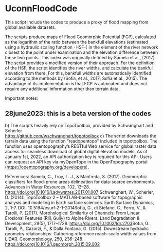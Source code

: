 # UconnFloodCode
This script include the codes to produce a proxy of flood mapping from global available datasets. 

The scripts produce maps of Flood Geomorphic Potential (FGP), calculated as the logarithm of the ratio between the bankfull elevations (estimated using a hydraulic scaling function -HSF-) in the element of the river network closest to the point under examination and the elevation difference between these two points. 
This index was originally defined by ​Samela et al., (2017)​. The script provides a modified version of their approach.
For the definition of the HSF, the script identifies the river widths, and calculate the bankful elevation from there. For this, bankfull widths are automatically identified according to the methods by ​(Sofia, et al., 2017; Sofia et al., 2015)​. The advantage of its implementation is that FGP is automated and does not require any additional information other than terrain data.  

Important notes:
## 28june2023: this is a beta version of the codes ##
b) The scripts heavily rely on TopoToolbox, provided by Schwanghart and Scherler  
https://github.com/wschwanghart/topotoolbox
c) The script downloads the terrain data using the function "readopentopo" included in topotoolbox. The function uses opentopography’s RESTful Web service for global raster data access for seamless download of global digital elevation models. As of  January 1st, 2022, an API authorization key is required for this API. Users can request an API key via myOpenTopo in the OpenTopography portal (https://opentopography.org/developers).
 
References:
​Samela, C., Troy, T. J., & Manfreda, S. (2017). Geomorphic classifiers for flood-prone areas delineation for data-scarce environments. Advances in Water Resources, 102, 13–28. https://doi.org/10.1016/j.advwatres.2017.01.007 
Schwanghart, W., Scherler, D. (2014): TopoToolbox 2 – MATLAB-based software for topographic analysis and modeling in Earth surface sciences. Earth Surface Dynamics, 2, 1-7. DOI: 10.5194/esurf-2-1-2014
​Sofia, G., di Stefano, C., Ferro, V., & Tarolli, P. (2017). Morphological Similarity of Channels: From Linear Erosional Features (Rill, Gully) to Alpine Rivers. Land Degradation & Development, 28(5), 1717–1728. https://doi.org/10.1002/ldr.2703 
​Sofia, G., Tarolli, P., Cazorzi, F., & Dalla Fontana, G. (2015). Downstream hydraulic geometry relationships: Gathering reference reach-scale width values from LiDAR. Geomorphology, 250, 236–248. https://doi.org/10.1016/j.geomorph.2015.09.002 
